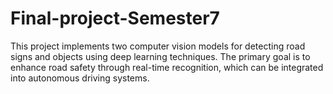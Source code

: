 # Final-project-Semester7
This project implements two computer vision models for detecting road signs and objects using deep learning techniques. The primary goal is to enhance road safety through real-time recognition, which can be integrated into autonomous driving systems.
